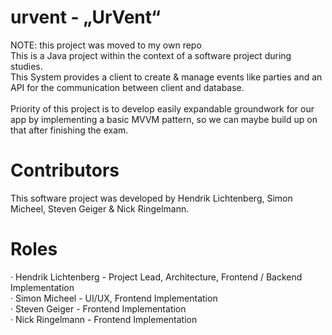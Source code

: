 # urvent - „UrVent“
NOTE: this project was moved to my own repo</br>
This is a Java project within the context of a software project during studies.</br>
This System provides a client to create & manage events like parties and an API for the communication between client and database.</br>
</br>
Priority of this project is to develop easily expandable groundwork for our app by implementing a basic MVVM pattern, so we can maybe build up on that after finishing the exam.
# Contributors
This software project was developed by Hendrik Lichtenberg, Simon Micheel, Steven Geiger & Nick Ringelmann.</br>
# Roles
· Hendrik Lichtenberg - Project Lead, Architecture, Frontend / Backend Implementation</br>
· Simon Micheel - UI/UX, Frontend Implementation</br>
· Steven Geiger - Frontend Implementation</br>
· Nick Ringelmann - Frontend Implementation</br>
